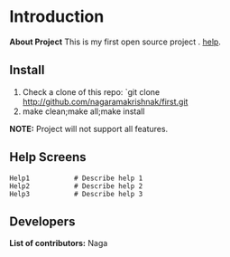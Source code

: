 # Introduction

**About Project** 
This is  my first open source project . 
[help](https://google.com).

## Install

1. Check a clone of this repo: `git clone http://github.com/nagaramakrishnak/first.git 
2. make clean;make all;make install

**NOTE:**
Project will not support all features.

## Help Screens

```
Help1			# Describe help 1
Help2			# Describe help 2
Help3			# Describe help 3
```

## Developers


**List of contributors:**  Naga

